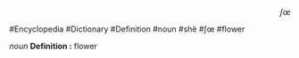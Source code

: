 
<div align="right"><i>ʃœ</i></div>

#Encyclopedia #Dictionary #Definition #noun #shë #ʃœ #flower

*noun*
**Definition :** flower